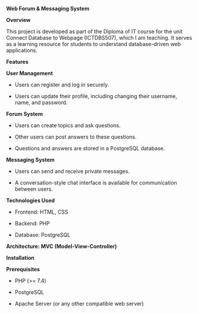 ******Web Forum & Messaging System******

**Overview**

This project is developed as part of the Diploma of IT course for the unit Connect Database to Webpage (ICTDBS507), which I am teaching. It serves as a learning resource for students to understand database-driven web applications.

**Features**

**User Management**

- Users can register and log in securely.

- Users can update their profile, including changing their username, name, and password.

**Forum System**

- Users can create topics and ask questions.

- Other users can post answers to these questions.

- Questions and answers are stored in a PostgreSQL database.

**Messaging System**

- Users can send and receive private messages.

- A conversation-style chat interface is available for communication between users.

**Technologies Used**

- Frontend: HTML, CSS

- Backend: PHP

- Database: PostgreSQL

**Architecture: MVC (Model-View-Controller)**

**Installation**

**Prerequisites**

- PHP (>= 7.4)

- PostgreSQL

- Apache Server (or any other compatible web server)
